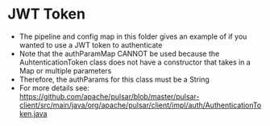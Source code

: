 # JWT Token 
* The pipeline and config map in this folder gives an example of if you wanted to use a JWT token to authenticate 
* Note that the authParamMap CANNOT be used because the AuhtenticationToken class does not have a constructor that takes in a Map or multiple parameters
* Therefore, the authParams for this class must be a String
* For more details see: https://github.com/apache/pulsar/blob/master/pulsar-client/src/main/java/org/apache/pulsar/client/impl/auth/AuthenticationToken.java
